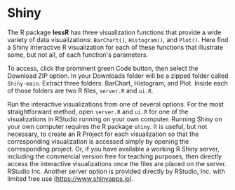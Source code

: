 # Shiny

The R package __lessR__ has three visualization functions that provide a wide variety of data visualizations: `BarChart()`, `Histogram()`, and `Plot()`. Here find a Shiny interactive R visualization for each of these functions that illustrate some, but not all, of each function's parameters. 

To access, click the prominent green Code button, then select the Download ZIP option. In your Downloads folder will be a zipped folder called `Shiny-main`. Extract three folders: BarChart, Histogram, and Plot. Inside each of those folders are two R files, `server.R` and `ui.R`.

Run the interactive visualizations from one of several options. For the most straightforward method, open `server.R` and `ui.R` for one of the visualizations in RStudio running on your own computer. Running Shiny on your own computer requires the R package `shiny`. It is useful, but not necessary, to create an R Project for each visualization so that the corresponding visualization is accessed simply by opening the corresponding project. Or, if you have available a working R Shiny server, including the commercial version free for teaching purposes, then directly access the interactive visualizations once the files are placed on the server. RStudio Inc. Another server option is provided directly by RStudio, Inc. with limited free use (https://www.shinyapps.io).
